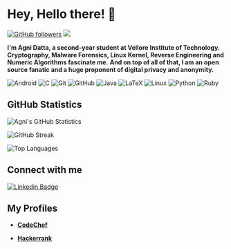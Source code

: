 # **Hey, Hello there! :wave:**

[![GitHub followers](https://img.shields.io/github/followers/datta-agni?label=Follow&style=social)](https://github.com/datta-agni/?tab=followers) ![](https://komarev.com/ghpvc/?username=datta-agni&color=4285F4)

**I'm Agni Datta, a second-year student at Vellore Institute of Technology.**
**Cryptography, Malware Forensics, Linux Kernel, Reverse Engineering and Numeric Algorithms fascinate me.**
**And on top of all of that, I am an open source fanatic and a huge proponent of digital privacy and anonymity.**

![Android](https://img.shields.io/badge/-Android-black?logo=android&style=social)
![C](https://img.shields.io/badge/-C-black?logo=c&style=social)
![Git](https://img.shields.io/badge/-Git-black?logo=git&style=social)
![GitHub](https://img.shields.io/badge/-GitHub-black?logo=github&style=social)
![Java](https://img.shields.io/badge/-Java-black?logo=java&style=social)
![LaTeX](https://img.shields.io/badge/-LaTeX-black?logo=latex&style=social)
![Linux](https://img.shields.io/badge/-Linux-black?logo=linux&style=social)
![Python](https://img.shields.io/badge/-Python-black?logo=Python&style=social)
![Ruby](https://img.shields.io/badge/-Ruby-black?logo=ruby&style=social)

## **GitHub Statistics**

![Agni's GitHub Statistics](https://github-readme-stats.vercel.app/api?username=datta-agni&show_icons=true&theme=chartreuse-dark)

![GitHub Streak](https://github-readme-streak-stats.herokuapp.com/?user=datta-agni&theme=chartreuse-dark&bord)

![Top Languages](https://github-readme-stats.vercel.app/api/top-langs/?username=datta-agni&layout=compact&theme=chartreuse-dark)


## **Connect with me**

[![Linkedin Badge](https://img.shields.io/badge/-Agni-blue?style=for-the-badge-square&logo=Linkedin&logoColor=white&link=https://https://www.linkedin.com/in/agni-datta-3380b8163/)](https://www.linkedin.com/in/agni-datta-3380b8163/)


## **My Profiles**

- **[CodeChef](https://www.codechef.com/users/dattagni09)**

- **[Hackerrank](https://www.hackerrank.com/dattadunga)**
